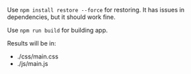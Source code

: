 Use `npm install restore --force` for restoring. It has issues in dependencies, but it should work fine.

Use `npm run build` for building app.

Results will be in:
 - ./css/main.css
 - ./js/main.js
